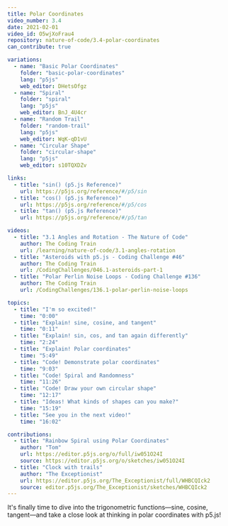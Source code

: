 ```yaml
---
title: Polar Coordinates
video_number: 3.4
date: 2021-02-01
video_id: O5wjXoFrau4
repository: nature-of-code/3.4-polar-coordinates
can_contribute: true

variations:
  - name: "Basic Polar Coordinates"
    folder: "basic-polar-coordinates"
    lang: "p5js"
    web_editor: DHetsOfgz
  - name: "Spiral"
    folder: "spiral"
    lang: "p5js"
    web_editor: BnJ_4U4cr
  - name: "Random Trail"
    folder: "random-trail"
    lang: "p5js"
    web_editor: WqK-qD1vU
  - name: "Circular Shape"
    folder: "circular-shape"
    lang: "p5js"
    web_editor: s10TQXDZv

links:
  - title: "sin() (p5.js Reference)"
    url: https://p5js.org/reference/#/p5/sin
  - title: "cos() (p5.js Reference)"
    url: https://p5js.org/reference/#/p5/cos
  - title: "tan() (p5.js Reference)"
    url: https://p5js.org/reference/#/p5/tan

videos:
  - title: "3.1 Angles and Rotation - The Nature of Code"
    author: The Coding Train
    url: /learning/nature-of-code/3.1-angles-rotation
  - title: "Asteroids with p5.js - Coding Challenge #46"
    author: The Coding Train
    url: /CodingChallenges/046.1-asteroids-part-1
  - title: "Polar Perlin Noise Loops - Coding Challenge #136"
    author: The Coding Train
    url: /CodingChallenges/136.1-polar-perlin-noise-loops

topics:
  - title: "I'm so excited!"
    time: "0:00"
  - title: "Explain! sine, cosine, and tangent"
    time: "0:11"
  - title: "Explain! sin, cos, and tan again differently"
    time: "2:24"
  - title: "Explain! Polar coordinates"
    time: "5:49"
  - title: "Code! Demonstrate polar coordinates"
    time: "9:03"
  - title: "Code! Spiral and Randomness"
    time: "11:26"
  - title: "Code! Draw your own circular shape"
    time: "12:17"
  - title: "Ideas! What kinds of shapes can you make?"
    time: "15:19"
  - title: "See you in the next video!"
    time: "16:02"

contributions:
  - title: "Rainbow Spiral using Polar Coordinates"
    author: "Tom"
    url: https://editor.p5js.org/o/full/iw051O24I
    source: https://editor.p5js.org/o/sketches/iw051O24I
  - title: "Clock with trails"
    author: "The Exceptionist"
    url: https://editor.p5js.org/The_Exceptionist/full/WHBCQIck2
    source: editor.p5js.org/The_Exceptionist/sketches/WHBCQIck2
---
```


It's finally time to dive into the trigonometric functions—sine, cosine, tangent—and take a close look at thinking in polar coordinates with p5.js!
